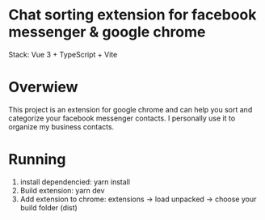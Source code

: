# Chat sorting extension for facebook messenger & google chrome
Stack: Vue 3 + TypeScript + Vite

# Overwiew
This project is an extension for google chrome and can help you sort and categorize your facebook messenger contacts. I personally use it to organize my business contacts.

# Running

1. install dependencied: yarn install
2. Build extension: yarn dev
3. Add extension to chrome: extensions -> load unpacked -> choose your build folder (dist)


